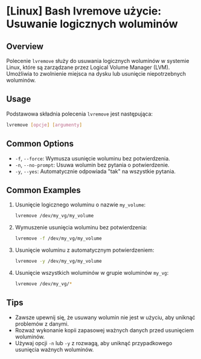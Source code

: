 # [Linux] Bash lvremove użycie: Usuwanie logicznych woluminów

## Overview
Polecenie `lvremove` służy do usuwania logicznych woluminów w systemie Linux, które są zarządzane przez Logical Volume Manager (LVM). Umożliwia to zwolnienie miejsca na dysku lub usunięcie niepotrzebnych woluminów.

## Usage
Podstawowa składnia polecenia `lvremove` jest następująca:

```bash
lvremove [opcje] [argumenty]
```

## Common Options
- `-f`, `--force`: Wymusza usunięcie woluminu bez potwierdzenia.
- `-n`, `--no-prompt`: Usuwa wolumin bez pytania o potwierdzenie.
- `-y`, `--yes`: Automatycznie odpowiada "tak" na wszystkie pytania.

## Common Examples
1. Usunięcie logicznego woluminu o nazwie `my_volume`:
   ```bash
   lvremove /dev/my_vg/my_volume
   ```

2. Wymuszenie usunięcia woluminu bez potwierdzenia:
   ```bash
   lvremove -f /dev/my_vg/my_volume
   ```

3. Usunięcie woluminu z automatycznym potwierdzeniem:
   ```bash
   lvremove -y /dev/my_vg/my_volume
   ```

4. Usunięcie wszystkich woluminów w grupie woluminów `my_vg`:
   ```bash
   lvremove /dev/my_vg/*
   ```

## Tips
- Zawsze upewnij się, że usuwany wolumin nie jest w użyciu, aby uniknąć problemów z danymi.
- Rozważ wykonanie kopii zapasowej ważnych danych przed usunięciem woluminów.
- Używaj opcji `-n` lub `-y` z rozwagą, aby uniknąć przypadkowego usunięcia ważnych woluminów.